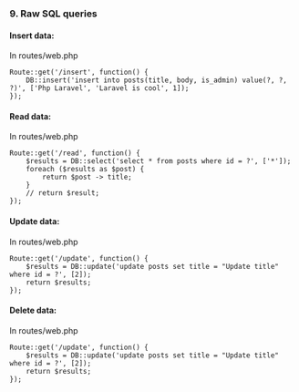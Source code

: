 ### 9. Raw SQL queries
#### Insert data:
In routes/web.php
```
Route::get('/insert', function() {
    DB::insert('insert into posts(title, body, is_admin) value(?, ?, ?)', ['Php Laravel', 'Laravel is cool', 1]);
});
```
#### Read data:
In routes/web.php
```
Route::get('/read', function() {
    $results = DB::select('select * from posts where id = ?', ['*']);
    foreach ($results as $post) {
        return $post -> title;
    }
    // return $result;
});
```
#### Update data:
In routes/web.php
```
Route::get('/update', function() {
    $results = DB::update('update posts set title = "Update title" where id = ?', [2]);
    return $results;
});
```
#### Delete data:
In routes/web.php
```
Route::get('/update', function() {
    $results = DB::update('update posts set title = "Update title" where id = ?', [2]);
    return $results;
});
```

